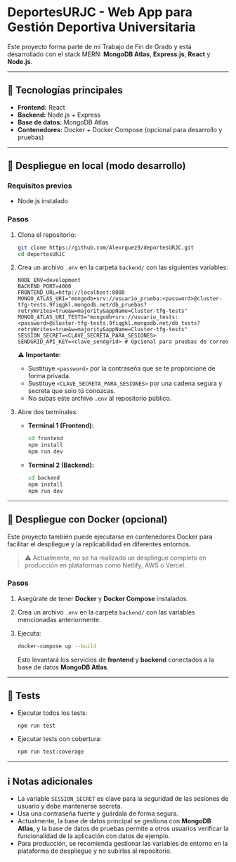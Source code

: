 # DeportesURJC - Web App para Gestión Deportiva Universitaria

Este proyecto forma parte de mi Trabajo de Fin de Grado y está desarrollado con el stack MERN: **MongoDB Atlas**, **Express.js**, **React** y **Node.js**.

---

## 🔧 Tecnologías principales

- **Frontend:** React
- **Backend:** Node.js + Express
- **Base de datos:** MongoDB Atlas
- **Contenedores:** Docker + Docker Compose (opcional para desarrollo y pruebas)

---

## 🚀 Despliegue en local (modo desarrollo)

### Requisitos previos

- Node.js instalado

### Pasos

1. Clona el repositorio:
    ```bash
    git clone https://github.com/Alexrguez9/deportesURJC.git
    cd deportesURJC
    ```

2. Crea un archivo `.env` en la carpeta `backend/` con las siguientes variables:

    ```env
    NODE_ENV=development
    BACKEND_PORT=4000
    FRONTEND_URL=http://localhost:8080
    MONGO_ATLAS_URI="mongodb+srv://usuario_prueba:<password>@cluster-tfg-tests.9fiqgkl.mongodb.net/db_pruebas?retryWrites=true&w=majority&appName=Cluster-tfg-tests"
    MONGO_ATLAS_URI_TESTS="mongodb+srv://usuario_tests:<password>@cluster-tfg-tests.9fiqgkl.mongodb.net/db_tests?retryWrites=true&w=majority&appName=Cluster-tfg-tests"
    SESSION_SECRET=<CLAVE_SECRETA_PARA_SESIONES>
    SENDGRID_API_KEY=<clave_sendgrid> # Opcional para pruebas de correo
    ```

    ⚠️ **Importante:**  
    - Sustituye `<password>` por la contraseña que se te proporcione de forma privada.  
    - Sustituye `<CLAVE_SECRETA_PARA_SESIONES>` por una cadena segura y secreta que solo tú conozcas.  
    - No subas este archivo `.env` al repositorio público.

3. Abre dos terminales:

    - **Terminal 1 (Frontend):**
      ```bash
      cd frontend
      npm install
      npm run dev
      ```

    - **Terminal 2 (Backend):**
      ```bash
      cd backend
      npm install
      npm run dev
      ```

---

## 🐳 Despliegue con Docker (opcional)

Este proyecto también puede ejecutarse en contenedores Docker para facilitar el despliegue y la replicabilidad en diferentes entornos.  
> ⚠️ Actualmente, no se ha realizado un despliegue completo en producción en plataformas como Netlify, AWS o Vercel.

### Pasos

1. Asegúrate de tener **Docker** y **Docker Compose** instalados.

2. Crea un archivo `.env` en la carpeta `backend/` con las variables mencionadas anteriormente.

3. Ejecuta:
    ```bash
    docker-compose up --build
    ```
    Esto levantará los servicios de **frontend** y **backend** conectados a la base de datos **MongoDB Atlas**.

---

## 🧪 Tests

- Ejecutar todos los tests:
    ```bash
    npm run test
    ```
- Ejecutar tests con cobertura:
    ```bash
    npm run test:coverage
    ```

---

## ℹ️ Notas adicionales

- La variable `SESSION_SECRET` es clave para la seguridad de las sesiones de usuario y debe mantenerse secreta.
- Usa una contraseña fuerte y guárdala de forma segura.
- Actualmente, la base de datos principal se gestiona con **MongoDB Atlas**, y la base de datos de pruebas permite a otros usuarios verificar la funcionalidad de la aplicación con datos de ejemplo.
- Para producción, se recomienda gestionar las variables de entorno en la plataforma de despliegue y no subirlas al repositorio.
